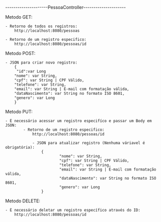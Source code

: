 ---------------------PessoaController---------------------

Metodo GET:

	- Retorno de todos os registros:
		http://localhost:8080/pessoas
		
	- Retorno de um registro especifico:
		http://localhost:8080/pessoas/id
		
Metodo POST:

	- JSON para criar novo registro:
		{
		 "id":var Long
        "nome": var String,
        "cpf": var String | CPF Válido,
        "telefone": var String,
        "email": var String | E-mail com formatação válida,
        "dataNascimento": var String no formato ISO 8601,
        "genero": var Long
		}
		
Metodo PUT:

	- É necessário acessar um registro especifíco e passar um Body em JSON:
			- Retorno de um registro especifico:
				http://localhost:8080/pessoas/id
				
				- JSON para atualizar registro (Nenhuma váriavel é obrigatória):
					{
					        "nome": var String,
					        "cpf": var String | CPF Válido,
					        "telefone": var String,
					        "email": var String | E-mail com formatação válida,
					        "dataNascimento": var String no formato ISO 8601,
					        "genero": var Long
					}
					
Metodo DELETE:
	
	- É necessário deletar um registro específico através do ID:
		http://localhost:8080/pessoas/id